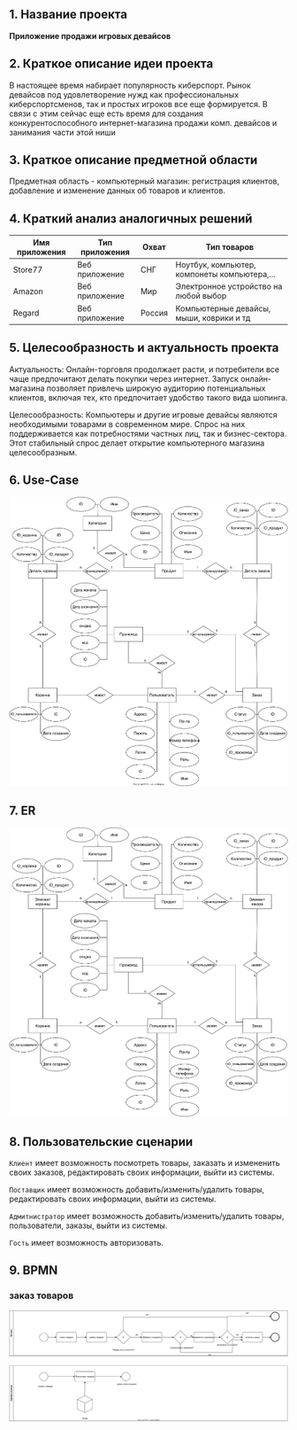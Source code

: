 ## 1. Название проекта
**Приложение продажи игровых девайсов** 

## 2. Краткое описание идеи проекта  

В настоящее время набирает популярность киберспорт. Рынок девайсов под удовлетворение нужд как профессиональных киберспортсменов, так и простых игроков все еще формируется. В связи с этим сейчас еще есть время для создания конкурентоспособного интернет-магазина продажи комп. девайсов и занимания части этой ниши

## 3. Краткое описание предметной области  

Предметная область - компьютерный магазин: регистрация клиентов, добавление и изменение данных об товаров и клиентов.

## 4. Краткий анализ аналогичных решений

Имя приложения|Тип приложения|Охват|Тип товаров
---|---|---|---
Store77|Веб приложение|СНГ|Ноутбук, компьютер, компонеты компьютера,...
Amazon|Веб приложение|Мир|Электронное устройство на любой выбор
Regard|Веб приложение|Россия|Компьютерные девайсы, мыши, коврики и тд

## 5. Целесообразность и актуальность проекта

Актуальность: Онлайн-торговля продолжает расти, и потребители все чаще предпочитают делать покупки через интернет. Запуск онлайн-магазина позволяет привлечь широкую аудиторию потенциальных клиентов, включая тех, кто предпочитает удобство такого вида шопинга.

Целесообразность: Компьютеры и другие игровые девайсы являются необходимыми товарами в современном мире. Спрос на них поддерживается как потребностями частных лиц, так и бизнес-сектора. Этот стабильный спрос делает открытие компьютерного магазина целесообразным.

## 6. Use-Case  

![Use-Case](./img/use_case.svg)

## 7. ER 

![ER](./img/er_diagram.svg)

## 8. Пользовательские сценарии  

`Клиент` имеет возможность посмотреть товары, заказать и измененить своих заказов, редактировать своих информации, выйти из системы.

`Поставщик` имеет возможность добавить/изменить/удалить товары, редактировать своих информации, выйти из системы.

`Адмитнистратор` имеет возможность добавить/изменить/удалить товары, пользователи, заказы, выйти из системы. 

`Гость` имеет возможность авторизовать.

## 9. BPMN 

### заказ товаров

![Checkin](./img/bpmnnew.svg)

